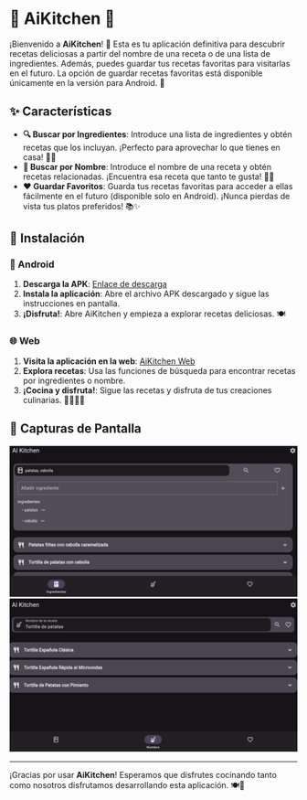 # 🍳 AiKitchen 🍲

¡Bienvenido a **AiKitchen**! 🎉 Esta es tu aplicación definitiva para descubrir recetas deliciosas a partir del nombre de una receta o de una lista de ingredientes. Además, puedes guardar tus recetas favoritas para visitarlas en el futuro. La opción de guardar recetas favoritas está disponible únicamente en la versión para Android. 📱

## ✨ Características

- **🔍 Buscar por Ingredientes**: Introduce una lista de ingredientes y obtén recetas que los incluyan. ¡Perfecto para aprovechar lo que tienes en casa! 🥕🍅
- **🔎 Buscar por Nombre**: Introduce el nombre de una receta y obtén recetas relacionadas. ¡Encuentra esa receta que tanto te gusta! 🍝🍲
- **❤️ Guardar Favoritos**: Guarda tus recetas favoritas para acceder a ellas fácilmente en el futuro (disponible solo en Android). ¡Nunca pierdas de vista tus platos preferidos! 📚✨

## 🚀 Instalación

### 📱 Android

1. **Descarga la APK**: [Enlace de descarga](https://github.com/enekor/aikitchen/releases/latest)
2. **Instala la aplicación**: Abre el archivo APK descargado y sigue las instrucciones en pantalla.
3. **¡Disfruta!**: Abre AiKitchen y empieza a explorar recetas deliciosas. 🍽️

### 🌐 Web

1. **Visita la aplicación en la web**: [AiKitchen Web](https://enekor.github.io/AiKitchen/)
2. **Explora recetas**: Usa las funciones de búsqueda para encontrar recetas por ingredientes o nombre.
3. **¡Cocina y disfruta!**: Sigue las recetas y disfruta de tus creaciones culinarias. 👩‍🍳👨‍🍳

## 📸 Capturas de Pantalla

![Buscar por Ingredientes](screenshots/search_by_ingredients.png)
![Buscar por Nombre](screenshots/search_by_name.png)

---

¡Gracias por usar **AiKitchen**! Esperamos que disfrutes cocinando tanto como nosotros disfrutamos desarrollando esta aplicación. 🍽️🎉
